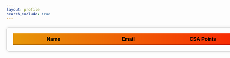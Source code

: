 ```yaml
---
layout: profile
search_exclude: true
---
```


<script src="uri.js"></script>

<div id="player-cards-container" class="profilePicturesShown">
    <div class="account-card header">
        <div class="name">Name</div>
        <div class="email">Email</div>
        <div class="csaPoints">CSA Points</div>
        <div class="cyberPoints">Cyber Points</div>
    </div>
</div>

<script>
    window.onload = function () {
        fetchLeaderboardCSA();
    };

    function fetchLeaderboardCSA() {
        var myHeaders = new Headers();
        myHeaders.append("Content-Type", "application/json");

        var requestOptions = {
            method: 'GET',
            headers: myHeaders,
            credentials: 'include',
            redirect: 'follow'
        };

        // Fetch the top 5 players with highest CSA points
        fetch(uri + "/api/person/leaderboardCSA", requestOptions)
            .then(response => response.json())
            .then(data => {
                // Call function to generate player cards
                console.log(data);
                generatePlayerCards(data);
            })
            .catch(error => console.log('error', error));
    }

    let count = 1;

    function generatePlayerCards(playersData) {
        // Get the container element to append player cards
        var container = document.getElementById('player-cards-container');

        // Loop through each player data and create a card for them
        playersData.forEach(player => {
                        
            // Create player card elements
            var card = document.createElement('div');
            card.classList.add('account-card');

            var name = document.createElement('h2');
            name.classList.add('name');
            name.textContent = count + " " + player.name;
            count++;

            var email = document.createElement('p');
            email.textContent = player.email;
            email.classList.add('email');

            var csaPoints = document.createElement('p');
            csaPoints.textContent = player.csaPoints;
            csaPoints.classList.add('csaPoints');

            var cyberPoints = document.createElement('p');
            //cyberPoints.textContent = player.cyberPoints;
            cyberPoints.classList.add('cyberPoints');

            // Append elements to the card
            card.appendChild(name);
            card.appendChild(email);
            card.appendChild(cyberPoints);
            card.appendChild(csaPoints);

            // Append the card to the container
            container.appendChild(card);
        });
    }

</script>



<style>
    @import url('https://fonts.googleapis.com/css2?family=DotGothic16&display=swap');

    .profilePicturesShown {
        width: 1000px;
	    height: auto;
        align-items: center;
        margin: 20px auto;
        padding: 20px;
        justify-content: space-between;
        border: 1px solid #ccc;
        border-radius: 8px;
        box-shadow: 0 0 10px rgba(0, 0, 0, 0.1); */
    }
    #profPic1,
    #profPic2,
    #profPic3,
    #profPic4,
    #profPic5,
    #profPic6 {
        width: 100px;
        height: 100px;
        border-radius: 15%;
        object-fit: cover;
        margin-bottom: 20px;
    }

    #profile-container {
        display: flex;
        justify-content: space-between;
        align-items: flex-start; /* Align items to the top */
        margin: 50px auto;
        padding: 20px;
        max-width: 800px; /* Adjust as needed */
        border: 1px solid #ccc;
        border-radius: 8px;
        box-shadow: 0 0 10px rgba(0, 0, 0, 0.1);
    }

    #profile-info {
        flex: 1;
        margin-right: 20px; /* Add space between profile info and form */
        display: flex;
        flex-direction: column;
        align-items: center; /* Center items horizontally */
    }

    #profile-picture {
        width: 150px;
        height: 150px;
        border-radius: 50%;
        object-fit: cover;
        margin-bottom: 20px;
    }

    #profile-name {
        margin: 0;
        font-size: 24px;
        text-align: center;
    }

    #profile-form {
        flex: 2; /* Adjust the width of the form section */
    }

    #profile-form form {
        display: flex;
        flex-direction: column;
        align-items: center;
        width: 100%;
    }

    #profile-form label {
        margin-bottom: 5px;
    }

    #profile-form input {
        width: calc(100% - 20px);
        padding: 12px;
        margin-bottom: 15px;
        border: 1px solid #ccc;
        border-radius: 6px;
        font-size: 16px;
    }

    #profile-form button {
        width: calc(100% - 20px);
        padding: 12px;
        background-color: #007bff;
        color: #fff;
        border: none;
        border-radius: 6px;
        font-size: 16px;
        cursor: pointer;
        transition: background-color 0.3s ease;
    }

    #profile-form button:hover {
        background-color: #0056b3;
    }

    .page-content {
        margin-left: 270px;
    }

    #profilePicChangeButton {
        margin-top: 20px;
        padding: 10px;
        background-color: #007bff;
        color: #fff;
        border: none;
        border-radius: 6px;
        font-size: 16px;
        cursor: pointer;
        transition: background-color 0.3s ease;
    }

    #profilePicChangeButton:hover {
        background-color: #0056b3;
    }

    .modal {
        display: none; 
        position: fixed; 
        z-index: 1; 
        left: 0;
        top: 0;
        width: 100%; 
        height: 100%; 
        overflow: auto; 
        background-color: rgba(0,0,0,0.6);
    }

    .modal-content {
        background-color: #e9e8ed;
        margin: 15% auto; 
        padding: 20px;
        border: 1px solid #888;
        width: 80%; 
        border-radius: 8px;
    }

    .close {
        color: #aaa;
        float: right;
        font-size: 28px;
        font-weight: bold;
    }

    .close:hover,
        .close:focus {
        color: black;
        text-decoration: none;
        cursor: pointer;
    }

    #select-button {
        margin-top: 20px;
        padding: 10px;
        background-color: #007bff;
        color: #fff;
        border: none;
        border-radius: 6px;
        font-size: 16px;
        cursor: pointer;
        transition: background-color 0.3s ease;
        margin-left: 45%;
        width: 10%; 
    }

    #select-button:hover {
        background-color: #0056b3;
    }

    .header {
        font-weight: bold;
        font-size: 30px;
        font-family: "DotGothic16", sans-serif;
        border-bottom: 1px solid black;
    }

    /* Adjustments for column layout */
    .account-card {
        display: flex;
        justify-content: space-between;
        padding: 10px;
        background: linear-gradient(90deg, rgba(2,0,36,1) 0%, rgba(230,151,8,1) 0%, rgba(255,0,0,1) 100%);
        border-bottom: 1px solid none;
        color: #000;
    }

    .name,
    .email,
    .csaPoints, .cyberPoints{
        flex: 1;
        font-family: "DotGothic16", sans-serif;
        text-align: center;
        font-size: 16px;
    }

</style>